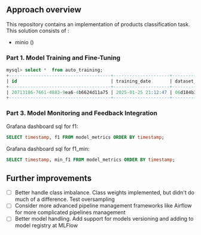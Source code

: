 ## Approach overview

This repository contains an implementation of products classification task. This solution consists of :
* minio ()


### Part 1. Model Training and Fine-Tuning



```sql
mysql> select *  from auto_training;
+--------------------------------------+---------------------+------------------------------------------+--------------------------------------+----------------------------------+-----------------+----------+--------+-----------------+----------+
| id                                   | training_date       | dataset_hash                             | dataset_path                         | run_id                           | best_checkpoint | f1       | min_f1 | weights_s3      | status   |
+--------------------------------------+---------------------+------------------------------------------+--------------------------------------+----------------------------------+-----------------+----------+--------+-----------------+----------+
| 20713186-7661-4883-9ea6-4b6624d11a75 | 2025-01-25 21:12:47 | 06d184b35e4a3ba4a6c9f7143157997fa3e7e13f | s3://dataset/train/Training_Data.csv | 99ce50ef3b8147c1a1e7739bfe86d5c6 | checkpoint-25   | 0.330085 |      0 | weights_s3_test | FINISHED |
+--------------------------------------+---------------------+------------------------------------------+--------------------------------------+----------------------------------+-----------------+----------+--------+-----------------+----------+

```

### Part 3. Model Monitoring and Feedback Integration

Grafana dashboard sql for f1:
```sql
SELECT timestamp, f1 FROM model_metrics ORDER BY timestamp;
```
Grafana dashboard sql for f1_min:
```sql
SELECT timestamp, min_f1 FROM model_metrics ORDER BY timestamp;
```

## Further improvements

- [ ] Better handle class imbalance. Class weights implemented, but didn't do much of a difference. Test oversampling
- [ ] Consider more advanced pipeline management frameworks like Airflow for more complicated pipelines management
- [ ] Better model handling. Add support for models versioning and adding to model registry at MLFlow